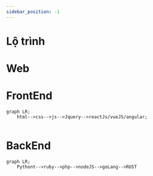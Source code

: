 ```yaml
---
sidebar_position: -1
---
```


# Lộ trình

# Web

# FrontEnd
```mermaid
graph LR;
    html-->css-->js-->Jquery-->reactJs/vueJS/angular;
    
```
# BackEnd
```mermaid
graph LR;
    Pythont-->ruby-->php-->nodeJS-->goLang-->RUST
    
```




